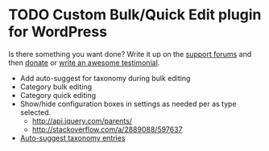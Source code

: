 # TODO Custom Bulk/Quick Edit plugin for WordPress

Is there something you want done? Write it up on the [support forums](http://wordpress.org/support/plugin/custom-bulkquick-edit) and then [donate](http://aihr.us/about-aihrus/donate/) or [write an awesome testimonial](http://aihr.us/about-aihrus/testimonials/add-testimonial/).

* Add auto-suggest for taxonomy during bulk editing
* Category bulk editing
* Category quick editing
* Show/hide configuration boxes in settings as needed per as type selected.
	* http://api.jquery.com/parents/
	* http://stackoverflow.com/a/2889088/597637
* [Auto-suggest taxonomy entries](http://sudarmuthu.com/blog/using-wordpress-built-in-tag-auto-complete-script-in-your-plugins)
